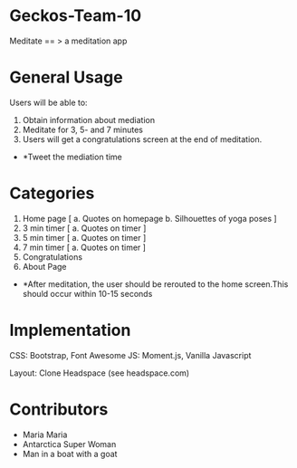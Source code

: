# Geckos-Team-10
Meditate == > a meditation app 
# General Usage
  Users will be able to:
   1. Obtain information about mediation
   2. Meditate for 3, 5- and 7 minutes
   3. Users will get a congratulations screen at the end of meditation.
   - *Tweet the mediation time
# Categories
  1. Home page
    [ a. Quotes on homepage
    b. Silhouettes of yoga poses ]
  2. 3 min timer
   [ a. Quotes on timer ]
  3. 5 min timer
    [ a. Quotes on timer ]
  4. 7 min timer
      [ a. Quotes on timer ]
  5. Congratulations
  8. About Page
  - *After meditation, the user should be rerouted to the home screen.This should occur within 10-15 seconds
    
 # Implementation
  CSS: Bootstrap, Font Awesome
  JS: Moment.js, Vanilla Javascript
  
  Layout:
  Clone Headspace (see headspace.com)
  
 # Contributors
 - Maria Maria
 - Antarctica Super Woman 
 - Man in a boat with a goat 
